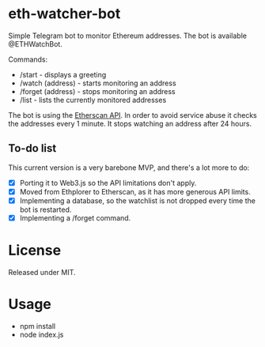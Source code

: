 # eth-watcher-bot

Simple Telegram bot to monitor Ethereum addresses. The bot is available @ETHWatchBot.

Commands:
* /start - displays a greeting
* /watch (address) - starts monitoring an address
* /forget (address) - stops monitoring an address
* /list - lists the currently monitored addresses

The bot is using the [Etherscan API](https://etherscan.io/apis). In order to avoid service abuse it checks the addresses every 1 minute. It stops watching an address after 24 hours.

## To-do list

This current version is a very barebone MVP, and there's a lot more to do:
- [x] Porting it to Web3.js so the API limitations don't apply.
- [x] Moved from Ethplorer to Etherscan, as it has more generous API limits.
- [x] Implementing a database, so the watchlist is not dropped every time the bot is restarted.
- [x] Implementing a /forget command.

# License 

Released under MIT.

# Usage

* npm install
* node index.js
